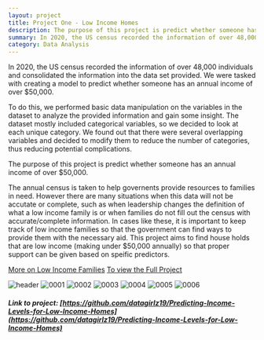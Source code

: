```yaml
---
layout: project
title: Project One - Low Income Homes
description: The purpose of this project is predict whether someone has an annual income of over $50,000.
summary: In 2020, the US census recorded the information of over 48,000 individuals and consolidated the information into the data set provided. We were tasked with creating a model to predict whether someone has an annual income of over $50,000.
category: Data Analysis
---
```


In 2020, the US census recorded the information of over 48,000 individuals and consolidated the information into the data set provided. We were tasked with creating a model to predict whether someone has an annual income of over $50,000.

To do this, we performed basic data manipulation on the variables in the dataset to analyze the provided information and gain some insight. The dataset mostly included categorical variables, so we decided to look at each unique category. We found out that there were several overlapping variables and decided to modify them to reduce the number of categories, thus reducing potential complications.

The purpose of this project is predict whether someone has an annual income of over $50,000.

The annual census is taken to help governents provide resources to families in need. However there are many situations when this data will not be accutate or complete, such as when leadership changes the definition of what a low income family is or when families do not fill out the census with accurate/complete information. In cases like these, it is important to keep track of low income families so that the government can find ways to provide them with the necessary aid. This project aims to find house holds that are low income (making under $50,000 annually) so that proper support can be given based on speific predictors.

[More on Low Income Families](https://www.federalregister.gov/documents/2010/08/05/2010-19099/the-low-income-definition)                [To view the Full Project](https://github.com/datagirlz19/Predicting-Income-Levels-for-Low-Income-Homes)



![header](https://capsule-render.vercel.app/api?type=rect&color=gradient&height=1)
![0001](https://user-images.githubusercontent.com/45902684/180712870-84395ca3-e793-4e14-a198-22634f1ca3b8.jpg)
![0002](https://user-images.githubusercontent.com/45902684/180712873-c72dc155-8d99-4624-9394-512e0641d7cb.jpg)
![0003](https://user-images.githubusercontent.com/45902684/180712874-dd895212-2df2-4c42-9e80-a8b8df24b767.jpg)
![0004](https://user-images.githubusercontent.com/45902684/180712877-fb6ebba0-d55d-48cf-b6d0-1693149db82a.jpg)
![0005](https://user-images.githubusercontent.com/45902684/180712880-8fb9402f-3aec-482d-aa7c-a30f570c8ba2.jpg)
![0006](https://user-images.githubusercontent.com/45902684/180712883-3877df9c-a50e-438a-a1bd-e0e707c448ce.jpg)

##### Link to project: [https://github.com/datagirlz19/Predicting-Income-Levels-for-Low-Income-Homes](https://github.com/datagirlz19/Predicting-Income-Levels-for-Low-Income-Homes)



